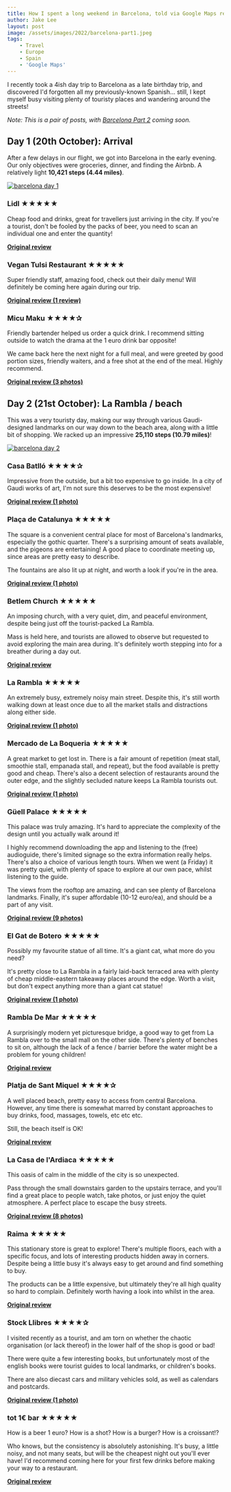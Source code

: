 ```yaml
---
title: How I spent a long weekend in Barcelona, told via Google Maps reviews (part 1/2, 16 reviews)
author: Jake Lee
layout: post
image: /assets/images/2022/barcelona-part1.jpeg
tags:
    - Travel
    - Europe
    - Spain
    - 'Google Maps'
---
```


I recently took a 4ish day trip to Barcelona as a late birthday trip, and discovered I'd forgotten all my previously-known Spanish... still, I kept myself busy visiting plenty of touristy places and wandering around the streets!

*Note: This is a pair of posts, with [Barcelona Part 2](/barcelona-reviews-part2/) coming soon.*

## Day 1 (20th October): Arrival

After a few delays in our flight, we got into Barcelona in the early evening. Our only objectives were groceries, dinner, and finding the Airbnb. A relatively light **10,421 steps (4.44 miles)**.

[![barcelona day 1](/assets/images/2022/barcelona-day1-thumbnail.png)](/assets/images/2022/barcelona-day1.png)

### Lidl ★★★★★

Cheap food and drinks, great for travellers just arriving in the city. If you're a tourist, don't be fooled by the packs of beer, you need to scan an individual one and enter the quantity!

**[Original review](https://goo.gl/maps/knR3oY4yeFDoqYuL7)**

### Vegan Tulsi Restaurant ★★★★★

Super friendly staff, amazing food, check out their daily menu! Will definitely be coming here again during our trip.

**[Original review (1 review)](https://goo.gl/maps/v1HbQ5MZB41Cigdt5)**

### Micu Maku ★★★★✰

Friendly bartender helped us order a quick drink. I recommend sitting outside to watch the drama at the 1 euro drink bar opposite!

We came back here the next night for a full meal, and were greeted by good portion sizes, friendly waiters, and a free shot at the end of the meal. Highly recommend.

**[Original review (3 photos)](https://goo.gl/maps/vc8cvwgdHxS9HMx26)**

## Day 2 (21st October): La Rambla / beach

This was a very touristy day, making our way through various Gaudi-designed landmarks on our way down to the beach area, along with a little bit of shopping. We racked up an impressive **25,110 steps (10.79 miles)**!

[![barcelona day 2](/assets/images/2022/barcelona-day2-thumbnail.png)](/assets/images/2022/barcelona-day2.png)

### Casa Batlló ★★★★✰

Impressive from the outside, but a bit too expensive to go inside. In a city of Gaudi works of art, I'm not sure this deserves to be the most expensive!

**[Original review (1 photo)](https://goo.gl/maps/7o6RuW3otwtRpp4u5)**

### Plaça de Catalunya ★★★★★

The square is a convenient central place for most of Barcelona's landmarks, especially the gothic quarter. There's a surprising amount of seats available, and the pigeons are entertaining! A good place to coordinate meeting up, since areas are pretty easy to describe.

The fountains are also lit up at night, and worth a look if you're in the area.

**[Original review (1 photo)](https://goo.gl/maps/38VVXiDfsAwMaRrM9)**

### Betlem Church ★★★★★

An imposing church, with a very quiet, dim, and peaceful environment, despite being just off the tourist-packed La Rambla.

Mass is held here, and tourists are allowed to observe but requested to avoid exploring the main area during. It's definitely worth stepping into for a breather during a day out.

**[Original review](https://goo.gl/maps/T7zw5T4mwTAB3uQB7)**

### La Rambla ★★★★★

An extremely busy, extremely noisy main street. Despite this, it's still worth walking down at least once due to all the market stalls and distractions along either side.

**[Original review (1 photo)](https://goo.gl/maps/KE9BBZup96nz3XDX7)**

### Mercado de La Boqueria ★★★★★

A great market to get lost in. There is a fair amount of repetition (meat stall, smoothie stall, empanada stall, and repeat), but the food available is pretty good and cheap. There's also a decent selection of restaurants around the outer edge, and the slightly secluded nature keeps La Rambla tourists out.

**[Original review (1 photo)](https://goo.gl/maps/duBUfHbseeq8Qd6i7)**

### Güell Palace ★★★★★

This palace was truly amazing. It's hard to appreciate the complexity of the design until you actually walk around it!

I highly recommend downloading the app and listening to the (free) audioguide, there's limited signage so the extra information really helps. There's also a choice of various length tours. When we went (a Friday) it was pretty quiet, with plenty of space to explore at our own pace, whilst listening to the guide.

The views from the rooftop are amazing, and can see plenty of Barcelona landmarks. Finally, it's super affordable (10-12 euro/ea), and should be a part of any visit.

**[Original review (9 photos)](https://goo.gl/maps/BSHCADA7bBK1JbsR7)**

### El Gat de Botero ★★★★★

Possibly my favourite statue of all time. It's a giant cat, what more do you need?

It's pretty close to La Rambla in a fairly laid-back terraced area with plenty of cheap middle-eastern takeaway places around the edge. Worth a visit, but don't expect anything more than a giant cat statue!

**[Original review (1 photo)](https://goo.gl/maps/G7G4ThkbBooKdW859)**

### Rambla De Mar ★★★★★

A surprisingly modern yet picturesque bridge, a good way to get from La Rambla over to the small mall on the other side. There's plenty of benches to sit on, although the lack of a fence / barrier before the water might be a problem for young children!

**[Original review](https://goo.gl/maps/AonE6AK3t6bsH7cm9)**

### Platja de Sant Miquel ★★★★✰

A well placed beach, pretty easy to access from central Barcelona. However, any time there is somewhat marred by constant approaches to buy drinks, food, massages, towels, etc etc etc.

Still, the beach itself is OK!

**[Original review](https://goo.gl/maps/wzAmmoAPTwRHyys66)**

### La Casa de l'Ardiaca ★★★★★

This oasis of calm in the middle of the city is so unexpected.

Pass through the small downstairs garden to the upstairs terrace, and you'll find a great place to people watch, take photos, or just enjoy the quiet atmosphere. A perfect place to escape the busy streets.

**[Original review (8 photos)](https://goo.gl/maps/GjNX9RS5MYK2zyhb6)**

### Raima ★★★★★

This stationary store is great to explore! There's multiple floors, each with a specific focus, and lots of interesting products hidden away in corners. Despite being a little busy it's always easy to get around and find something to buy.

The products can be a little expensive, but ultimately they're all high quality so hard to complain. Definitely worth having a look into whilst in the area.

**[Original review](https://goo.gl/maps/Xku7pmf1CDkuKsyTA)**

### Stock Llibres ★★★★✰

I visited recently as a tourist, and am torn on whether the chaotic organisation (or lack thereof) in the lower half of the shop is good or bad!

There were quite a few interesting books, but unfortunately most of the english books were tourist guides to local landmarks, or children's books.

There are also diecast cars and military vehicles sold, as well as calendars and postcards.

**[Original review (1 photo)](https://goo.gl/maps/vLAq7woiavJXaPLo8)**

### tot 1€ bar ★★★★★

How is a beer 1 euro? How is a shot? How is a burger? How is a croissant!?

Who knows, but the consistency is absolutely astonishing. It's busy,  a little noisy, and not many seats, but will be the cheapest night out you'll ever have! I'd recommend coming here for your first few drinks before making your way to a restaurant.

**[Original review](https://goo.gl/maps/hAEiPwy6vp3r1yMd8)**

